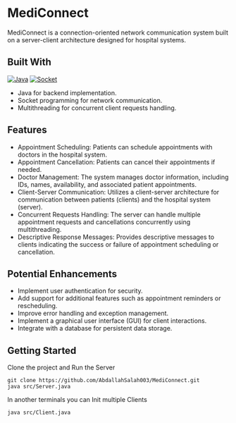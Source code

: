 # MediConnect

MediConnect is a connection-oriented network communication system 
built on a server-client architecture designed for hospital systems. 


## Built With 
[![Java][JAVA]][JAVA-url] [![Socket][Socket]][Socket-url]

- Java for backend implementation.
- Socket programming for network communication.
- Multithreading for concurrent client requests handling.

## Features
- Appointment Scheduling: Patients can schedule appointments with doctors in the hospital system. 
- Appointment Cancellation: Patients can cancel their appointments if needed.
- Doctor Management: The system manages doctor information, including IDs, names, availability, and associated patient appointments.
- Client-Server Communication: Utilizes a client-server architecture for communication between patients (clients) and the hospital system (server).
- Concurrent Requests Handling: The server can handle multiple appointment requests and cancellations concurrently using multithreading.
- Descriptive Response Messages: Provides descriptive messages to clients indicating the success or failure of appointment scheduling or cancellation.


## Potential Enhancements

- Implement user authentication for security.
- Add support for additional features such as appointment reminders or rescheduling.
- Improve error handling and exception management.
- Implement a graphical user interface (GUI) for client interactions.
- Integrate with a database for persistent data storage.

## Getting Started

Clone the project and Run the Server
```
git clone https://github.com/AbdallahSalah003/MediConnect.git
java src/Server.java
```

In another terminals you can Init multiple Clients
```
java src/Client.java
```




[JAVA]: https://img.shields.io/badge/Java-orange?style=for-the-badge&logo=CoffeeScript
[JAVA-url]: https://www.java.com/
[Socket]: https://img.shields.io/badge/Socket-black?style=for-the-badge&logo=Socket.io
[Socket-url]: https://Socket.io/
